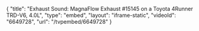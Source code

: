 {
    "title": "Exhaust Sound: MagnaFlow Exhaust #15145 on a Toyota 4Runner TRD-V6, 4.0L",
    "type": "embed",
    "layout": "iframe-static",
    "videoId": "6649728",
    "url": "\/tvpembed\/6649728"
}